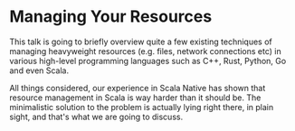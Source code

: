 # Managing Your Resources

This talk is going to briefly overview quite a few existing techniques of managing heavyweight resources (e.g. files, network connections etc) in various high-level programming languages such as C++, Rust, Python, Go and even Scala.

All things considered, our experience in Scala Native has shown that resource management in Scala is way harder than it should be. The minimalistic solution to the problem is actually lying right there, in plain sight, and that's what we are going to discuss.
